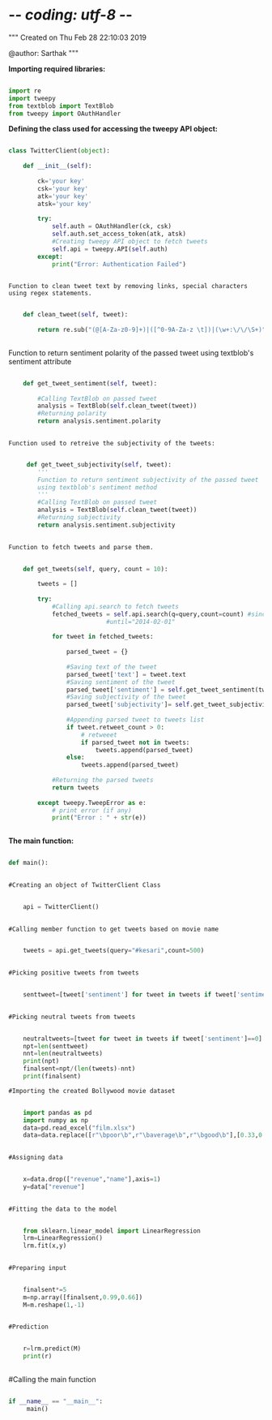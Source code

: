 # -*- coding: utf-8 -*-
"""
Created on Thu Feb 28 22:10:03 2019

@author: Sarthak
"""

**Importing required libraries:**
    
```python

import re
import tweepy
from textblob import TextBlob
from tweepy import OAuthHandler

```

**Defining the class used for accessing the tweepy API object:**
    
```python

class TwitterClient(object):
    
    def __init__(self):
        
        ck='your key' 
        csk='your key' 
        atk='your key' 
        atsk='your key'
        
        try:
            self.auth = OAuthHandler(ck, csk)
            self.auth.set_access_token(atk, atsk) 
            #Creating tweepy API object to fetch tweets 
            self.api = tweepy.API(self.auth) 
        except: 
            print("Error: Authentication Failed") 
            
```
    Function to clean tweet text by removing links, special characters 
    using regex statements. 
        
```python

    def clean_tweet(self, tweet): 
   
        return re.sub("(@[A-Za-z0-9]+)|([^0-9A-Za-z \t])|(\w+:\/\/\S+)", " ", tweet) 
   
```
   Function to return sentiment polarity of the passed tweet 
        using textblob's sentiment attribute 
    
```python

    def get_tweet_sentiment(self, tweet): 
        
        #Calling TextBlob on passed tweet 
        analysis = TextBlob(self.clean_tweet(tweet)) 
        #Returning polarity
        return analysis.sentiment.polarity
    
``` 
    Function used to retreive the subjectivity of the tweets:
```python

     def get_tweet_subjectivity(self, tweet): 
        ''' 
        Function to return sentiment subjectivity of the passed tweet 
        using textblob's sentiment method 
        '''
        #Calling TextBlob on passed tweet  
        analysis = TextBlob(self.clean_tweet(tweet)) 
        #Returning subjectivity
        return analysis.sentiment.subjectivity
    
```
    Function to fetch tweets and parse them. 
    
```python
    
    def get_tweets(self, query, count = 10): 
        
        tweets = [] 
  
        try: 
            #Calling api.search to fetch tweets 
            fetched_tweets = self.api.search(q=query,count=count) #since="2014-01-01",
                           #until="2014-02-01"
            
            for tweet in fetched_tweets: 
                
                parsed_tweet = {} 
  
                #Saving text of the tweet 
                parsed_tweet['text'] = tweet.text 
                #Saving sentiment of the tweet 
                parsed_tweet['sentiment'] = self.get_tweet_sentiment(tweet.text) 
                #Saving subjectivity of the tweet
                parsed_tweet['subjectivity']= self.get_tweet_subjectivity(tweet.text)
           
                #Appending parsed tweet to tweets list 
                if tweet.retweet_count > 0: 
                    # retweeet
                    if parsed_tweet not in tweets: 
                        tweets.append(parsed_tweet) 
                else: 
                    tweets.append(parsed_tweet) 
  
            #Returning the parsed tweets 
            return tweets 
  
        except tweepy.TweepError as e: 
            # print error (if any) 
            print("Error : " + str(e))
            
```
 **The main function:**
```python

def main():
   
```
    #Creating an object of TwitterClient Class
```python
    
    api = TwitterClient()      
    
```
    
    #Calling member function to get tweets based on movie name
```python
    
    tweets = api.get_tweets(query="#kesari",count=500)
    
```
    #Picking positive tweets from tweets
```python
    
    senttweet=[tweet['sentiment'] for tweet in tweets if tweet['sentiment']>=0]
    
```
    #Picking neutral tweets from tweets
```python
    
    neutraltweets=[tweet for tweet in tweets if tweet['sentiment']==0]
    npt=len(senttweet)
    nnt=len(neutraltweets)
    print(npt)
    finalsent=npt/(len(tweets)-nnt)
    print(finalsent)
```
    #Importing the created Bollywood movie dataset
```python
    
    import pandas as pd
    import numpy as np
    data=pd.read_excel("film.xlsx")
    data=data.replace([r"\bpoor\b",r"\baverage\b",r"\bgood\b"],[0.33,0.66,0.99],regex=True)
    
```
    
    #Assigning data
```python
    
    x=data.drop(["revenue","name"],axis=1)
    y=data["revenue"]
    
```
    #Fitting the data to the model
```python
    
    from sklearn.linear_model import LinearRegression
    lrm=LinearRegression()
    lrm.fit(x,y)
    
```
    #Preparing input
```python
    
    finalsent*=5
    m=np.array([finalsent,0.99,0.66])
    M=m.reshape(1,-1)
    
```
    
    #Prediction
```python
    
    r=lrm.predict(M)
    print(r)
    
```
#Calling the main function
```python

if __name__ == "__main__":
     main()

```

